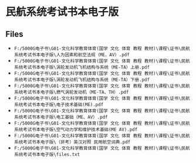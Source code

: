 # 民航系统考试书本电子版

## Files

- `F:/5000G电子书\G01-文化科学教育体育(国学 文化 体育 教程 教材)\课程\证书\民航系统考试书本电子版\人为因素和航空法规（ME、AV）.pdf`
- `F:/5000G电子书\G01-文化科学教育体育(国学 文化 体育 教程 教材)\课程\证书\民航系统考试书本电子版\涡轮发动机飞机结构与系统（ME-TA）上册.pdf`
- `F:/5000G电子书\G01-文化科学教育体育(国学 文化 体育 教程 教材)\课程\证书\民航系统考试书本电子版\涡轮发动机飞机结构与系统（ME-TA）下册.pdf`
- `F:/5000G电子书\G01-文化科学教育体育(国学 文化 体育 教程 教材)\课程\证书\民航系统考试书本电子版\燃气涡轮发动机（ME-TA、TH）.pdf`
- `F:/5000G电子书\G01-文化科学教育体育(国学 文化 体育 教程 教材)\课程\证书\民航系统考试书本电子版\电子技术基础(ME).pdf`
- `F:/5000G电子书\G01-文化科学教育体育(国学 文化 体育 教程 教材)\课程\证书\民航系统考试书本电子版\电工基础（ME、AV）.pdf`
- `F:/5000G电子书\G01-文化科学教育体育(国学 文化 体育 教程 教材)\课程\证书\民航系统考试书本电子版\空气动力学和维护技术基础(ME AV).pdf`
- `F:/5000G电子书\G01-文化科学教育体育(国学 文化 体育 教程 教材)\课程\证书\民航系统考试书本电子版\（非考）英汉对照 民用航空词典.pdf`
- `F:/5000G电子书\G01-文化科学教育体育(国学 文化 体育 教程 教材)\课程\证书\民航系统考试书本电子版\files.txt`
